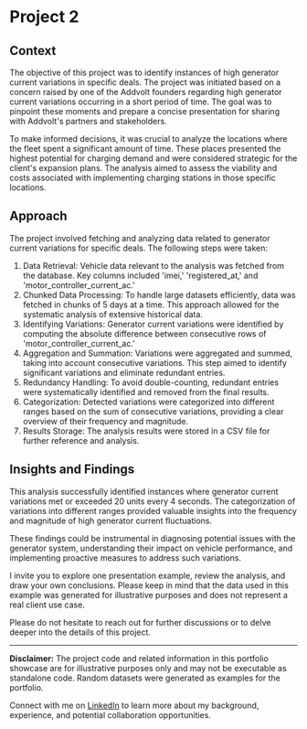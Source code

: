 # Project 2

## Context

The objective of this project was to identify instances of high generator current variations in specific deals. The project was initiated based on a concern raised by one of the Addvolt founders regarding high generator current variations occurring in a short period of time. The goal was to pinpoint these moments and prepare a concise presentation for sharing with Addvolt's partners and stakeholders.

To make informed decisions, it was crucial to analyze the locations where the fleet spent a significant amount of time. These places presented the highest potential for charging demand and were considered strategic for the client's expansion plans. The analysis aimed to assess the viability and costs associated with implementing charging stations in those specific locations.

## Approach

The project involved fetching and analyzing data related to generator current variations for specific deals. The following steps were taken:

1. Data Retrieval: Vehicle data relevant to the analysis was fetched from the database. Key columns included 'imei,' 'registered_at,' and 'motor_controller_current_ac.'
2. Chunked Data Processing: To handle large datasets efficiently, data was fetched in chunks of 5 days at a time. This approach allowed for the systematic analysis of extensive historical data.
3. Identifying Variations: Generator current variations were identified by computing the absolute difference between consecutive rows of 'motor_controller_current_ac.'
4. Aggregation and Summation: Variations were aggregated and summed, taking into account consecutive variations. This step aimed to identify significant variations and eliminate redundant entries.
5. Redundancy Handling: To avoid double-counting, redundant entries were systematically identified and removed from the final results.
6. Categorization: Detected variations were categorized into different ranges based on the sum of consecutive variations, providing a clear overview of their frequency and magnitude.
7. Results Storage: The analysis results were stored in a CSV file for further reference and analysis.

## Insights and Findings

This analysis successfully identified instances where generator current variations met or exceeded 20 units every 4 seconds. The categorization of variations into different ranges provided valuable insights into the frequency and magnitude of high generator current fluctuations.

These findings could be instrumental in diagnosing potential issues with the generator system, understanding their impact on vehicle performance, and implementing proactive measures to address such variations.

I invite you to explore one presentation example, review the analysis, and draw your own conclusions. Please keep in mind that the data used in this example was generated for illustrative purposes and does not represent a real client use case.

Please do not hesitate to reach out for further discussions or to delve deeper into the details of this project.

---

**Disclaimer:** The project code and related information in this portfolio showcase are for illustrative purposes only and may not be executable as standalone code. Random datasets were generated as examples for the portfolio.

Connect with me on [LinkedIn](https://www.linkedin.com/in/pedrocerejeira/) to learn more about my background, experience, and potential collaboration opportunities.

